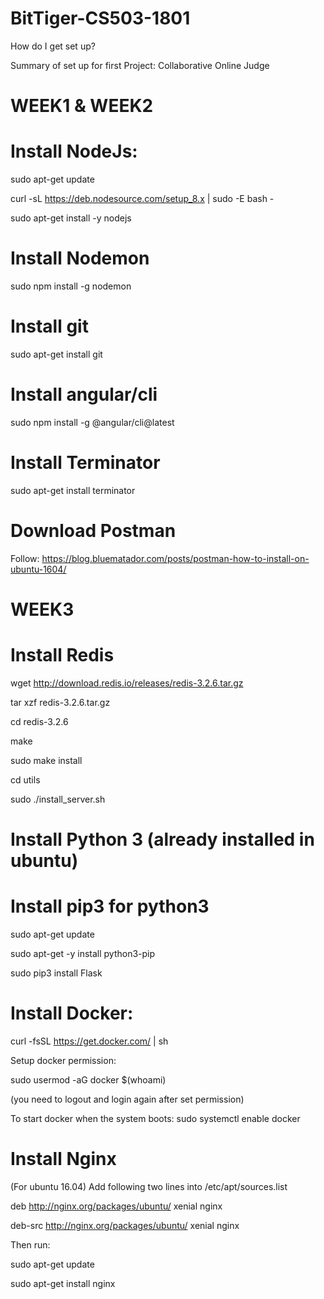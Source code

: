 # BitTiger-CS503-1801
How do I get set up?

Summary of set up for first Project: Collaborative Online Judge
# WEEK1 & WEEK2

# Install NodeJs:

sudo apt-get update

curl -sL https://deb.nodesource.com/setup_8.x | sudo -E bash -

sudo apt-get install -y nodejs

# Install Nodemon

sudo npm install -g nodemon

# Install git

sudo apt-get install git

# Install angular/cli

sudo npm install -g @angular/cli@latest

# Install Terminator

sudo apt-get install terminator

# Download Postman
Follow: https://blog.bluematador.com/posts/postman-how-to-install-on-ubuntu-1604/

# WEEK3

# Install Redis

wget http://download.redis.io/releases/redis-3.2.6.tar.gz

tar xzf redis-3.2.6.tar.gz

cd redis-3.2.6

make

sudo make install

cd utils

sudo ./install_server.sh

# Install Python 3 (already installed in ubuntu)

# Install pip3 for python3
sudo apt-get update

sudo apt-get -y install python3-pip

sudo pip3 install Flask

# Install Docker:
curl -fsSL https://get.docker.com/ | sh

Setup docker permission:

sudo usermod -aG docker $(whoami)

(you need to logout and login again after set permission)

To start docker when the system boots: sudo systemctl enable docker

# Install Nginx
(For ubuntu 16.04) Add following two lines into /etc/apt/sources.list

deb http://nginx.org/packages/ubuntu/ xenial nginx

deb-src http://nginx.org/packages/ubuntu/ xenial nginx

Then run:

sudo apt-get update

sudo apt-get install nginx



